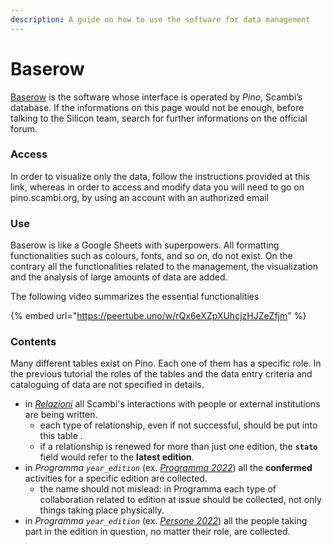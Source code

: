 ```yaml
---
description: A guide on how to use the software for data management
---
```


# Baserow

[Baserow](https://baserow.io) is the software whose interface is operated by _Pino_, Scambi’s database. If the informations on this page would not be enough, before talking to the Silicon team, search for further informations on the official forum.

### Access

In order to visualize only the data, follow the instructions provided at this link, whereas in order to access and  modify data you will need to go on pino.scambi.org, by using an account with an authorized email

### Use

Baserow is like a Google Sheets with superpowers. All formatting functionalities such as colours, fonts, and so on, do not exist. On the contrary all the functionalities related to the management, the visualization and the analysis of large amounts of data are added.

The following video summarizes the essential functionalities

{% embed url="https://peertube.uno/w/rQx6eXZpXUhcjzHJZeZfjm" %}

### Contents

Many different tables exist on Pino. Each one of them has a specific role. In the previous tutorial the roles of the tables and the data entry criteria and cataloguing of data are not specified in details.

* in [_Relazioni_](https://baserow.io/database/22288/table/58822) all Scambi's interactions with people or external institutions are being written.
  * each type of relationship, even if not successful, should be put into this table .
  * if a relationship is renewed for more than just one edition, the **`stato`** field would refer to the **latest edition**.
* in _Programma `year_edition`_ (ex. [_Programma 2022_](https://baserow.io/database/22288/table/58806)) all the **confermed** activities for a specific edition are collected.
  * the name should not mislead: in Programma each type of collaboration related to edition at issue should be collected, not only things taking place physically.
* in _Programma `year_edition`_ (ex. [_Persone 2022_](https://baserow.io/database/22288/table/61708)) all the people taking part in the edition in question, no matter their role, are collected.
